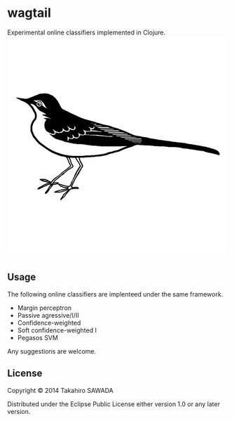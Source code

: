 # wagtail

Experimental online classifiers implemented in Clojure. ![wagtail](/seki101.jpg "wagtail")

## Usage

The following online classifiers are implenteed under the same framework.

 * Margin perceptron
 * Passive agressive/I/II
 * Confidence-weighted
 * Soft confidence-weighted I
 * Pegasos SVM

Any suggestions are welcome.

## License

Copyright © 2014 Takahiro SAWADA

Distributed under the Eclipse Public License either version 1.0 or any later version.
